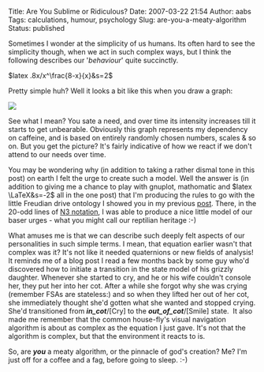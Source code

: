 Title: Are You Sublime or Ridiculous?
Date: 2007-03-22 21:54
Author: aabs
Tags: calculations, humour, psychology
Slug: are-you-a-meaty-algorithm
Status: published

Sometimes I wonder at the simplicity of us humans. Its often hard to see the simplicity though, when we act in such complex ways, but I think the following describes our '*behaviour*' quite succinctly.

\$latex .8x/x\^\\frac{8-x}{x}&s=2\$

Pretty simple huh? Well it looks a bit like this when you draw a graph:

![](http://farm1.static.flickr.com/147/430239182_a7646af48b_o_d.png)

See what I mean? You sate a need, and over time its intensity increases till it starts to get unbearable. Obviously this graph represents my dependency on caffeine, and is based on entirely randomly chosen numbers, scales & so on. But you get the picture? It's fairly indicative of how we react if we don't attend to our needs over time.

You may be wondering why (in addition to taking a rather dismal tone in this post) on earth I felt the urge to create such a model. Well the answer is (in addition to giving me a chance to play with gnuplot, mathomatic and \$latex \\LaTeX&s=-2\$ all in the one post) that I'm producing the rules to go with the little Freudian drive ontology I showed you in my previous [post](http://aabs.wordpress.com/2007/03/21/domain-modeling-and-ontology-engineering/). There, in the 20-odd lines of [N3 notation](http://www.w3.org/2000/10/swap/), I was able to produce a nice little model of our baser urges - what you might call our reptilian heritage :-)

What amuses me is that we can describe such deeply felt aspects of our personalities in such simple terms. I mean, that equation earlier wasn't that complex was it? It's not like it needed quaternions or new fields of analysis! It reminds me of a blog post I read a few months back by some guy who'd discovered how to initiate a transition in the state model of his grizzly daughter. Whenever she started to cry, and he or his wife couldn't console her, they put her into her cot. After a while she forgot why she was crying (remember FSAs are stateless:) and so when they lifted her out of her cot, she immediately thought she'd gotten what she wanted and stopped crying. She'd transitioned from ***in\_cot***/\[Cry\] to the ***out\_of\_cot***/\[Smile\] state.  It also made me remember that the common house-fly's visual navigation algorithm is about as complex as the equation I just gave. It's not that the algorithm is complex, but that the environment it reacts to is.

So, are ***you*** a meaty algorithm, or the pinnacle of god's creation? Me? I'm just off for a coffee and a fag, before going to sleep. :-)

